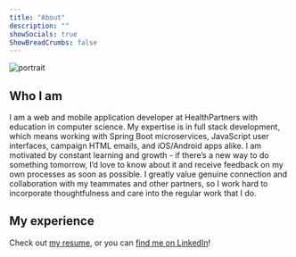 ```yaml
---
title: "About"
description: ""
showSocials: true
ShowBreadCrumbs: false
---
```

![portrait](/images/portrait.JPG/)

## Who I am

I am a web and mobile application developer at HealthPartners with education in computer science. My expertise is in full stack development, which means working with Spring Boot microservices, JavaScript user interfaces, campaign HTML emails, and iOS/Android apps alike. I am motivated by constant learning and growth - if there’s a new way to do something tomorrow, I’d love to know about it and receive feedback on my own processes as soon as possible. I greatly value genuine connection and collaboration with my teammates and other partners, so I work hard to incorporate thoughtfulness and care into the regular work that I do.

## My experience

Check out [my resume](/docs/resume-2022.pdf), or you can [find me on LinkedIn](https://linkedin.com/in/ben-basten-8a1213158)!